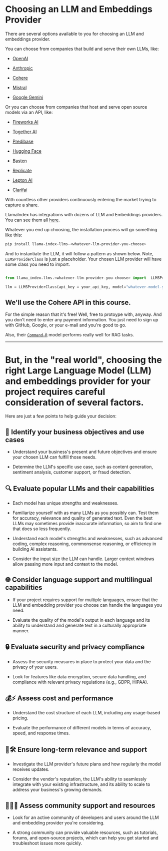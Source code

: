 # Choosing an LLM and Embeddings Provider

There are several options available to you for choosing an LLM and embeddings provider.

You can choose from companies that build and serve their own LLMs, like:

- [OpenAI](https://platform.openai.com/docs/models)

- [Anthropic](https://docs.anthropic.com/claude/docs/models-overview)

- [Cohere](https://docs.cohere.com/docs/the-cohere-platform)

- [Mistral](https://docs.mistral.ai/platform/pricing/)

- [Google Gemini](https://ai.google.dev/)


Or you can choose from companies that host and serve open source models via an API, like:

- [Fireworks AI](https://fireworks.ai/models)

- [Together AI](https://www.together.ai/pricing)

- [Predibase](https://docs.predibase.com/user-guide/inference/models)

- [Hugging Face](https://huggingface.co/docs/text-generation-inference/en/supported_models)

- [Basten](https://www.baseten.co/library/)

- [Replicate](https://replicate.com/collections/language-models)

- [Lepton AI](https://www.lepton.ai/docs)

- [Clarifai](https://clarifai.com/explore/models)

With countless other providers continuously entering the market trying to capture a share.

LlamaIndex has integrations with dozens of LLM and Embeddings providers. You can see them all [here](https://github.com/run-llama/llama_index/tree/main/llama-index-integrations/llms).

Whatever you end up choosing, the installation process will go something like this:

```bash
pip install llama-index-llms-<whatever-llm-provider-you-choose>
```

And to instantiate the LLM, it will follow a pattern as shown below. Note, `LLMSProviderClass` is just a placeholder. Your chosen LLM provider will have some class you need to import.

```python

from llama_index.llms.<whatever-llm-provider-you-choose> import  LLMSProviderClass

llm = LLMSProviderClass(api_key = your_api_key, model="whatever-model-you-want-to-use")

```

## We'll use the Cohere API in this course.

For the simple reason that it's free! Well, free to protoype with, anyway. And you don't need to enter any payment information.  You just need to sign up with GitHub, Google, or your e-mail and you're good to go. 

Also, their [`Command-R`](https://txt.cohere.com/command-r/) model performs really well for RAG tasks.

---

# But, in the "real world", choosing the right Large Language Model (LLM) and embeddings provider for your project requires careful consideration of several factors. 

Here are just a few points to help guide your decision:

## 🎯 Identify your business objectives and use cases

* Understand your business's present and future objectives and ensure your chosen LLM can fulfill those needs.

* Determine the LLM's specific use case, such as content generation, sentiment analysis, customer support, or fraud detection.

## 🔍 Evaluate popular LLMs and their capabilities

* Each model has unique strengths and weaknesses.

* Familiarize yourself with as many LLMs as you possibly can. Test them for accuracy, relevance and quality of generated text. Even the best LLMs may sometimes provide inaccurate information, so aim to find one that does so less frequently.

* Understand each model's strengths and weaknesses, such as advanced coding, complex reasoning, commonsense reasoning, or efficiency in building AI assistants.

* Consider the input size the LLM can handle. Larger context windows allow passing more input and context to the model.

## 🌐 Consider language support and multilingual capabilities

* If your project requires support for multiple languages, ensure that the LLM and embedding provider you choose can handle the languages you need.

* Evaluate the quality of the model's output in each language and its ability to understand and generate text in a culturally appropriate manner.

## 🔒 Evaluate security and privacy compliance

* Assess the security measures in place to protect your data and the privacy of your users.

* Look for features like data encryption, secure data handling, and compliance with relevant privacy regulations (e.g., GDPR, HIPAA).

## 💰⚡ Assess cost and performance

* Understand the cost structure of each LLM, including any usage-based pricing.

* Evaluate the performance of different models in terms of accuracy, speed, and response times.

## 🔮🛠️ Ensure long-term relevance and support

* Investigate the LLM provider's future plans and how regularly the model receives updates.

* Consider the vendor's reputation, the LLM's ability to seamlessly integrate with your existing infrastructure, and its ability to scale to address your business's growing demands.

## 🧑‍🤝‍🧑 Assess community support and resources

* Look for an active community of developers and users around the LLM and embedding provider you're considering.

* A strong community can provide valuable resources, such as tutorials, forums, and open-source projects, which can help you get started and troubleshoot issues more quickly.